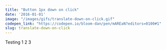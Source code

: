 ```yaml
---
title: "Button 1px down on click"
date: '2016-01-01'
image: "/images/gifs/translate-down-on-click.gif"
codepen_link: "https://codepen.io/bloom-dan/pen/mAREaN?editors=0100#1"
slug: translate-down-on-click
---
```


Testing 1 2 3
